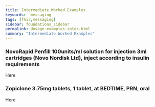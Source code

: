 ```yaml
---
title: Intermediate Worked Examples
keywords:  messaging
tags: [fhir,messaging]
sidebar: foundations_sidebar
permalink: dosage-examples-inter.html
summary: "Intermediate Worked Examples"
---
```



### NovoRapid Penfill 100units/ml solution for injection 3ml cartridges (Novo Nordisk Ltd), inject according to insulin requirements ###

Here

### Zopiclone 3.75mg tablets, 1 tablet, at BEDTIME, PRN, oral ###

Here
